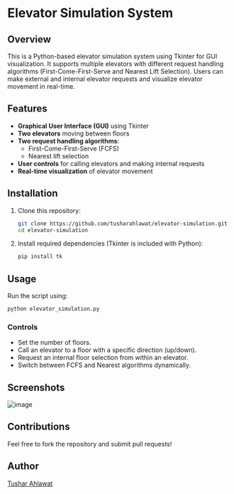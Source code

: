 # Elevator Simulation System

## Overview
This is a Python-based elevator simulation system using Tkinter for GUI visualization. It supports multiple elevators with different request handling algorithms (First-Come-First-Serve and Nearest Lift Selection). Users can make external and internal elevator requests and visualize elevator movement in real-time.

## Features
- **Graphical User Interface (GUI)** using Tkinter
- **Two elevators** moving between floors
- **Two request handling algorithms**:
  - First-Come-First-Serve (FCFS)
  - Nearest lift selection
- **User controls** for calling elevators and making internal requests
- **Real-time visualization** of elevator movement

## Installation
1. Clone this repository:
   ```sh
   git clone https://github.com/tusharahlawat/elevator-simulation.git
   cd elevator-simulation
   ```
2. Install required dependencies (Tkinter is included with Python):
   ```sh
   pip install tk
   ```

## Usage
Run the script using:
```sh
python elevator_simulation.py
```

### Controls
- Set the number of floors.
- Call an elevator to a floor with a specific direction (up/down).
- Request an internal floor selection from within an elevator.
- Switch between FCFS and Nearest algorithms dynamically.


## Screenshots

![image](https://github.com/user-attachments/assets/c49fdff6-099f-4c70-937e-0fa735e3f617)


## Contributions
Feel free to fork the repository and submit pull requests!

## Author
[Tushar Ahlawat](https://github.com/tusharahlawat)

